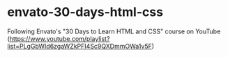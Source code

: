 # envato-30-days-html-css
Following Envato's "30 Days to Learn HTML and CSS" course on YouTube (https://www.youtube.com/playlist?list=PLgGbWId6zgaWZkPFI4Sc9QXDmmOWa1v5F)
